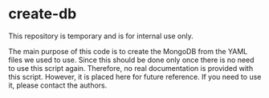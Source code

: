 # create-db
This repository is temporary and is for internal use only.

The main purpose of this code is to create the MongoDB from the YAML files we used to use. Since this should be done only once there is no need to use this script again. Therefore, no real documentation is provided with this script. However, it is placed here for future reference. If you need to use it, please contact the authors.
